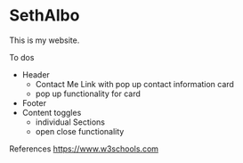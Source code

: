 # SethAlbo

This is my website.

To dos

-   Header
    -   Contact Me Link with pop up contact information card
    -   pop up functionality for card
-   Footer
-   Content toggles
    -   individual Sections
    -   open close functionality

References
https://www.w3schools.com
